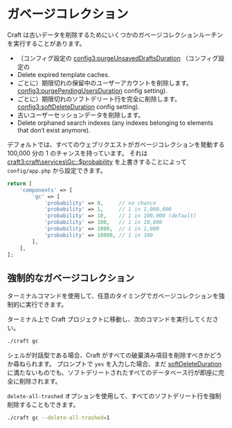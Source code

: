 # ガベージコレクション

Craft は古いデータを削除するためにいくつかのガベージコレクションルーチンを実行することがあります。

- （コンフィグ設定の <config3:purgeUnsavedDraftsDuration> （コンフィグ設定の
- Delete expired template caches.
- ごとに）期限切れの保留中のユーザーアカウントを削除します。 <config3:purgePendingUsersDuration> config setting).
- ごとに）期限切れのソフトデリート行を完全に削除します。 <config3:softDeleteDuration> config setting).
- 古いユーザーセッションデータを削除します。
- Delete orphaned search indexes (any indexes belonging to elements that don’t exist anymore).

デフォルトでは、すべてのウェブリクエストがガベージコレクションを発動する 100,000 分の 1 のチャンスを持っています。 それは <craft3:craft\services\Gc::$probability> を上書きすることによって `config/app.php` から設定できます。

```php
return [
    'components' => [
        'gc' => [
            'probability' => 0,     // no chance
            'probability' => 1,     // 1 in 1,000,000
            'probability' => 10,    // 1 in 100,000 (default)
            'probability' => 100,   // 1 in 10,000
            'probability' => 1000,  // 1 in 1,000
            'probability' => 10000, // 1 in 100
        ],
    ],
];
```

## 強制的なガベージコレクション

ターミナルコマンドを使用して、任意のタイミングでガベージコレクションを強制的に実行できます。

ターミナル上で Craft プロジェクトに移動し、次のコマンドを実行してください。

```bash
./craft gc
```

シェルが対話型である場合、Craft がすべての破棄済み項目を削除すべきかどうか尋ねられます。 プロンプトで `yes` を入力した場合、まだ [softDeleteDuration](config3:softDeleteDuration) に満たないものでも、ソフトデリートされたすべてのデータベース行が即座に完全に削除されます。

`delete-all-trashed` オプションを使用して、すべてのソフトデリート行を強制削除することもできます。

```bash
./craft gc --delete-all-trashed=1
```
